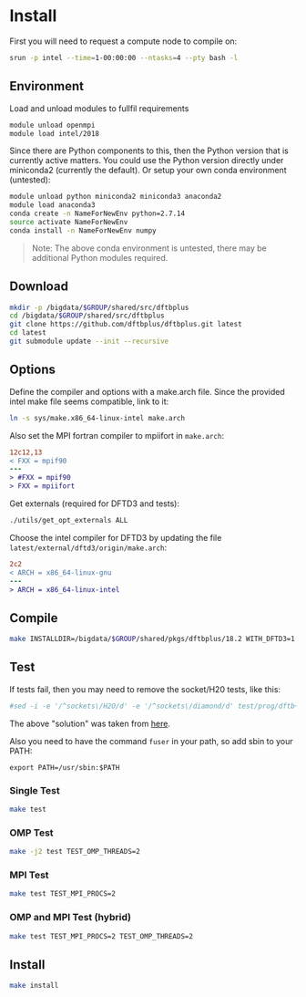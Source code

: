 # Install
First you will need to request a compute node to compile on:
```bash
srun -p intel --time=1-00:00:00 --ntasks=4 --pty bash -l
```

## Environment
Load and unload modules to fullfil requirements
```bash
module unload openmpi
module load intel/2018
```

Since there are Python components to this, then the Python version that is currently active matters.
You could use the Python version directly under miniconda2 (currently the default). Or setup your own conda environment (untested):
```bash
module unload python miniconda2 miniconda3 anaconda2
module load anaconda3
conda create -n NameForNewEnv python=2.7.14
source activate NameForNewEnv
conda install -n NameForNewEnv numpy
```
> Note: The above conda environment is untested, there may be additional Python modules required.

## Download
```bash
mkdir -p /bigdata/$GROUP/shared/src/dftbplus
cd /bigdata/$GROUP/shared/src/dftbplus
git clone https://github.com/dftbplus/dftbplus.git latest
cd latest
git submodule update --init --recursive
```

## Options
Define the compiler and options with a make.arch file.
Since the provided intel make file seems compatible, link to it:
```bash
ln -s sys/make.x86_64-linux-intel make.arch
```

Also set the MPI fortran compiler to mpiifort in `make.arch`:
```diff
12c12,13
< FXX = mpif90
---
> #FXX = mpif90
> FXX = mpiifort
```

Get externals (required for DFTD3 and tests):
```bash
./utils/get_opt_externals ALL
```

Choose the intel compiler for DFTD3 by updating the file `latest/external/dftd3/origin/make.arch`:
```diff
2c2
< ARCH = x86_64-linux-gnu
---
> ARCH = x86_64-linux-intel
```

## Compile
```bash
make INSTALLDIR=/bigdata/$GROUP/shared/pkgs/dftbplus/18.2 WITH_DFTD3=1 WITH_MPI=1
```

## Test
If tests fail, then you may need to remove the socket/H20 tests, like this:
```bash
#sed -i -e '/^sockets\/H2O/d' -e '/^sockets\/diamond/d' test/prog/dftb+/tests
```
The above "solution" was taken from [here](https://github.com/UCL-RITS/rcps-buildscripts/issues/113).

Also you need to have the command `fuser` in your path, so add sbin to your PATH:
```
export PATH=/usr/sbin:$PATH
```

### Single Test
```bash
make test
```

### OMP Test
```bash
make -j2 test TEST_OMP_THREADS=2
```

### MPI Test
```bash
make test TEST_MPI_PROCS=2
```

### OMP and MPI Test (hybrid)
```bash
make test TEST_MPI_PROCS=2 TEST_OMP_THREADS=2
```

## Install
```bash
make install
```
